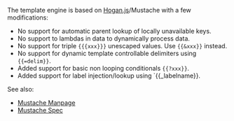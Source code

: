 The template engine is based on [Hogan.js](http://twitter.github.com/hogan.js/)/Mustache with a few modifications:

- No support for automatic parent lookup of locally unavailable keys.
- No support to lambdas in data to dynamically process data.
- No support for triple `{{{xxx}}}` unescaped values. Use `{{&xxx}}` instead.
- No support for dynamic template controllable delimiters using `{{=delim}}`.
- Added support for basic non looping conditionals `{{?xxx}}`.
- Added support for label injection/lookup using `{{_labelname}}.

See also:

- [Mustache Manpage](http://mustache.github.com/mustache.5.html)
- [Mustache Spec](https://github.com/mustache/spec)